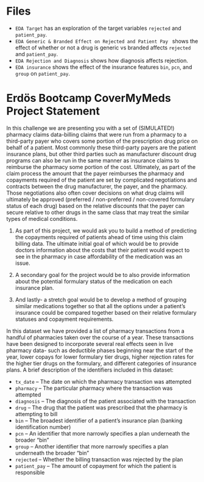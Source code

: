 # Files

- `EDA Target` has an exploration of the target variables `rejected` and `patient_pay`. 
- `EDA Generic & Branded Effect on Rejected and Patient Pay ` shows the effect of whether or not a drug is generic vs branded affects `rejected` and `patient_pay`. 
- `EDA Rejection and Diagnosis` shows how diagnosis affects rejection. 
- `EDA insurance` shows the effect of the insurance features `bin`, `pcn`, and `group` on `patient_pay`.

# Erdös Bootcamp CoverMyMeds Project Statement

In this challenge we are presenting you with a set of (SIMULATED!) pharmacy claims data-billing claims that were run from a pharmacy to a third-party payer who covers some portion of the prescription drug price on behalf of a patient. Most commonly these third-party payers are the patient insurance plans, but other third parties such as manufacturer discount drug programs can also be run in the same manner as insurance claims to reimburse the pharmacy some portion of the cost. Ultimately, as part of the claim process the amount that the payer reimburses the pharmacy and copayments required of the patient are set by complicated negotiations and contracts between the drug manufacturer, the payer, and the pharmacy. Those negotiations also often cover decisions on what drug claims will ultimately be approved (preferred / non-preferred / non-covered formulary status of each drug) based on the relative discounts that the payer can secure relative to other drugs in the same class that may treat the similar types of medical conditions.

1. As part of this project, we would ask you to build a method of predicting the copayments required of patients ahead of time using this claim billing data. The ultimate initial goal of which would be to provide doctors information about the costs that their patient would expect to see in the pharmacy in case affordability of the medication was an issue. 

2. A secondary goal for the project would be to also provide information about the potential formulary status of the medication on each insurance plan. 

3. And lastly- a stretch goal would be to develop a method of grouping similar medications together so that all the options under a patient’s insurance could be compared together based on their relative formulary statuses and copayment requirements.

In this dataset we have provided a list of pharmacy transactions from a handful of pharmacies taken over the course of a year. These transactions have been designed to incorporate several real effects seen in live pharmacy data- such as deductible phases beginning near the start of the year, lower copays for lower formulary tier drugs, higher rejection rates for the higher tier drugs on the formulary, and different categories of insurance plans. A brief description of the identifiers included in this dataset:

- `tx_date` – The date on which the pharmacy transaction was attempted
- `pharmacy` – The particular pharmacy where the transaction was attempted
- `diagnosis` – The diagnosis of the patient associated with the transaction
- `drug` – The drug that the patient was prescribed that the pharmacy is attempting to bill
- `bin` – The broadest identifier of a patient’s insurance plan (banking identification number)
- `pcn` – An identifier that more narrowly specifies a plan underneath the broader “bin”
- `group` – Another identifier that more narrowly specifies a plan underneath the broader “bin”
- `rejected` – Whether the billing transaction was rejected by the plan
- `patient_pay` – The amount of copayment for which the patient is responsible
